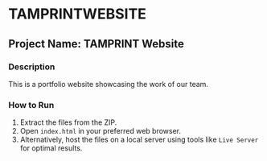 # TAMPRINTWEBSITE
## Project Name: TAMPRINT Website

### Description
This is a portfolio website showcasing the work of our team.

### How to Run
1. Extract the files from the ZIP.
2. Open `index.html` in your preferred web browser.
3. Alternatively, host the files on a local server using tools like `Live Server` for optimal results.
